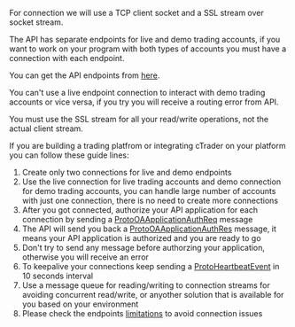 For connection we will use a TCP client socket and a SSL stream over socket stream.

The API has separate endpoints for live and demo trading accounts, if you want to work on your program with both types of accounts you must have a connection with each endpoint.

You can get the API endpoints from [here](../protocol-buffers/#endpoints).

You can't use a live endpoint connection to interact with demo trading accounts or vice versa, if you try you will receive a routing error from API.

You must use the SSL stream for all your read/write operations, not the actual client stream.

If you are building a trading platfrom or integrating cTrader on your platform you can follow these guide lines:

 1. Create only two connections for live and demo endpoints
 2. Use the live connection for live trading accounts and demo connection for demo trading accounts, you can handle large number of accounts with just one connection, there is no need to create more connections
 3. After you got connected, authorize your API application for each connection by sending a [ProtoOAApplicationAuthReq](../messages/#protooaapplicationauthreq) message
 4. The API will send you back a [ProtoOAApplicationAuthRes](../messages/#protooaapplicationauthres) message, it means your API application is authorized and you are ready to go
 5. Don't try to send any message before authorzing your application, otherwise you will receive an error
 6. To keepalive your connections keep sending a [ProtoHeartbeatEvent](../common-messages/#protoheartbeatevent) in 10 seconds interval
 7. Use a message queue for reading/writing to connection streams for avoiding concurrent read/write, or anyother solution that is available for you based on your environment
 8. Please check the endpoints [limitations](../protocol-buffers/#limitations) to avoid connection issues